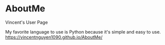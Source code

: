 # AboutMe

Vincent's User Page

My favorite language to use is Python because it's simple and easy to use.
https://vincentnguyen1090.github.io/AboutMe/

